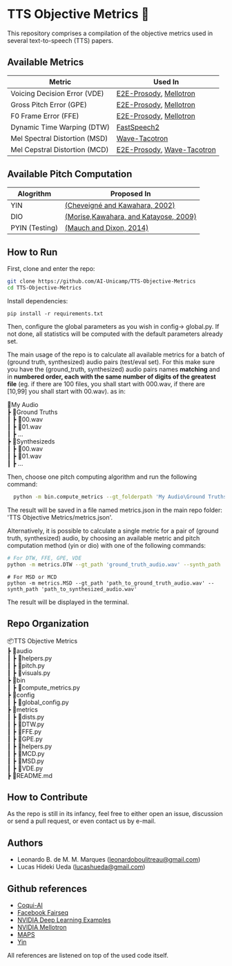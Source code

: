 # TTS Objective Metrics 🎯

This repository comprises a compilation of the objective metrics used in several text-to-speech (TTS) papers.

## Available Metrics
| Metric | Used In |
| ------ | ------ |
| Voicing Decision Error (VDE) | [E2E-Prosody](https://arxiv.org/pdf/1803.09047.pdf), [Mellotron](https://arxiv.org/abs/1910.11997)|
| Gross Pitch Error (GPE) | [E2E-Prosody](https://arxiv.org/pdf/1803.09047.pdf), [Mellotron](https://arxiv.org/abs/1910.11997)|
| F0 Frame Error (FFE) | [E2E-Prosody](https://arxiv.org/pdf/1803.09047.pdf), [Mellotron](https://arxiv.org/abs/1910.11997)|
| Dynamic Time Warping (DTW) | [FastSpeech2](https://arxiv.org/abs/2006.04558) |
| Mel Spectral Distortion (MSD) | [Wave-Tacotron](https://arxiv.org/abs/2011.03568) |
| Mel Cepstral Distortion (MCD) | [E2E-Prosody](https://arxiv.org/pdf/1803.09047.pdf), [Wave-Tacotron](https://arxiv.org/abs/2011.03568) |

## Available Pitch Computation
| Alogrithm | Proposed In |
| ------ | ------ |
| YIN | [(Cheveigné and Kawahara, 2002)](http://audition.ens.fr/adc/pdf/2002_JASA_YIN.pdf) |
| DIO | [(Morise,Kawahara, and Katayose, 2009)](https://www.aes.org/e-lib/browse.cfm?elib=15165)|
| PYIN (Testing) | [(Mauch and Dixon, 2014)](https://ieeexplore.ieee.org/document/6853678) |

## How to Run
First, clone and enter the repo:
```sh
git clone https://github.com/AI-Unicamp/TTS-Objective-Metrics
cd TTS-Objective-Metrics
```

Install dependencies:
```
pip install -r requirements.txt
```

Then, configure the global parameters as you wish in  config-> global.py. If not done, all statistics will be computed with the default parameters already set.

The main usage of the repo is to calculate all available metrics for a batch of (ground truth, synthesized) audio pairs (test/eval set). For this make sure you have the (ground_truth, synthesized) audio pairs names **matching** and in **numbered order, each with the same number of digits of the greatest file** (eg. if there are 100 files, you shall start with 000.wav, if there are [10,99] you shall start with 00.wav). as in:

📂My Audio\
 ┣ 📂Ground Truths\
 ┃ ┣ 📜00.wav\
 ┃ ┣ 📜01.wav\
 ┃ ┣ ...\
 ┣ 📂Synthesizeds\
 ┃ ┣ 📜00.wav\
 ┃ ┣ 📜01.wav\
 ┃ ┣ ...

Then, choose one pitch computing algorithm and run the following command:
```sh
  python -m bin.compute_metrics --gt_folderpath 'My Audio\Ground Truths' --synth_path 'My Audio\Synthesizeds' --pitch_algorithm 'yin'
``` 
The result will be saved in a file named metrics.json in the main repo folder: 'TTS Objective Metrics/metrics.json'.

Alternatively, it is possible to calculate a single metric for a pair of (ground truth, synthesized) audio, by choosing an available metric and pitch computation method (yin or dio) with one of the following commands:
```sh
# For DTW, FFE, GPE, VDE
python -m metrics.DTW --gt_path 'ground_truth_audio.wav' --synth_path 'synthesized_audio.wav' --pitch_algorithm 'yin'
```
```
# For MSD or MCD   
python -m metrics.MSD --gt_path 'path_to_ground_truth_audio.wav' --synth_path 'path_to_synthesized_audio.wav'           
```
The result will be displayed in the terminal.

## Repo Organization
📦TTS Objective Metrics\
 ┣ 📂audio\
 ┃ ┣ 📜helpers.py\
 ┃ ┣ 📜pitch.py\
 ┃ ┣ 📜visuals.py\
 ┣ 📂bin\
 ┃ ┣ 📜compute_metrics.py\
 ┣ 📂config\
 ┃ ┣ 📜global_config.py\
 ┣ 📂metrics\
 ┃ ┣ 📜dists.py\
 ┃ ┣ 📜DTW.py\
 ┃ ┣ 📜FFE.py\
 ┃ ┣ 📜GPE.py\
 ┃ ┣ 📜helpers.py\
 ┃ ┣ 📜MCD.py\
 ┃ ┣ 📜MSD.py\
 ┃ ┣ 📜VDE.py\
 ┣ 📜README.md

## How to Contribute
As the repo is still in its infancy, feel free to either open an issue, discussion or send a pull request, or even contact us by e-mail.

## Authors
- Leonardo B. de M. M. Marques (leonardoboulitreau@gmail.com)
- Lucas Hideki Ueda (lucashueda@gmail.com)

## Github references
- [Coqui-AI](https://github.com/coqui-ai/TTS)
- [Facebook Fairseq](https://github.com/pytorch/fairseq)
- [NVIDIA Deep Learning Examples](https://github.com/NVIDIA/DeepLearningExamples)
- [NVIDIA Mellotron](https://github.com/NVIDIA/mellotron/tree/d5362ccae23984f323e3cb024a01ec1de0493aff)
- [MAPS](https://github.com/bastibe/MAPS-Scripts)
- [Yin](https://github.com/patriceguyot/Yin)

All references are listened on top of the used code itself.
